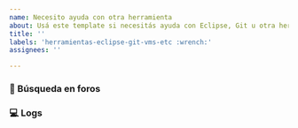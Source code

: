 ```yaml
---
name: Necesito ayuda con otra herramienta
about: Usá este template si necesitás ayuda con Eclipse, Git u otra herramienta.
title: ''
labels: 'herramientas-eclipse-git-vms-etc :wrench:'
assignees: ''

---
```


<!--
Contanos cuál es el contexto de tu duda o problema. No olvides buscar primero en el buscador de issues por si la duda ya fue resuelta antes. Si no se resuelve tu duda pero creés que el issue está relacionado, podés citarlo con un #.
-->

### 🔎 Búsqueda en foros
<!--
Contanos si investigaste sobre el tema en Google o en foros, y si encontraste algún post que sea de utilidad para darnos más contexto sobre el problema.
-->

### 💻 Logs
<!--
Si obtuviste por consola o por pantalla algo que pueda ayudar a darnos más contexto, no subas capturas de pantalla, copiá el texto y pegalo acá. Podés darle formato código con (Ctrl + 'e'). Si el output es muy extenso, sentite libre de adjuntar un archivo de texto en su lugar.
-->
